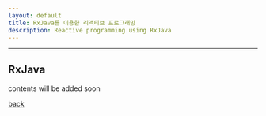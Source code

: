 ```yaml
---
layout: default
title: RxJava를 이용한 리액티브 프로그래밍
description: Reactive programming using RxJava
---
```


* * *

## RxJava 

contents will be added soon

[back](./)